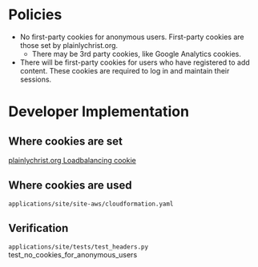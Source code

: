 Policies
===

* No first-party cookies for anonymous users. First-party cookies are those set by plainlychrist.org.
    * There may be 3rd party cookies, like Google Analytics cookies.
* There will be first-party cookies for users who have registered to add content. These cookies are required to log in and maintain their sessions.

Developer Implementation
===

Where cookies are set
---

[plainlychrist.org Loadbalancing cookie](../filesystem/var/www/html/sites/all/modules/loadbalancing_cookie/loadbalancing_cookie.module)

Where cookies are used
---

`applications/site/site-aws/cloudformation.yaml`

Verification
---

`applications/site/tests/test_headers.py` test_no_cookies_for_anonymous_users
